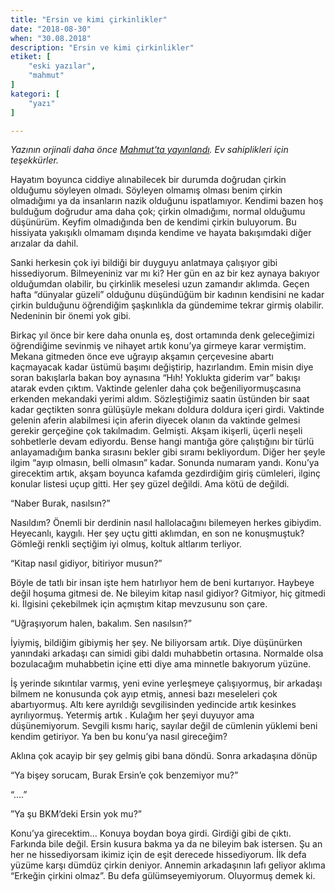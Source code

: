 ```yaml
---
title: "Ersin ve kimi çirkinlikler"
date: "2018-08-30"
when: "30.08.2018"
description: "Ersin ve kimi çirkinlikler"
etiket: [
    "eski yazılar",
    "mahmut"
]
kategori: [
    "yazı"
]

---
```


*Yazının orjinali daha önce [Mahmut'ta yayınlandı](https://themahmut.com/2018/08/30/ersin-ve-kimi-cirkinlikler/). Ev sahiplikleri için teşekkürler.*

Hayatım boyunca ciddiye alınabilecek bir durumda doğrudan çirkin olduğumu söyleyen olmadı. Söyleyen olmamış olması benim çirkin olmadığımı ya da insanların nazik olduğunu ispatlamıyor. Kendimi bazen hoş bulduğum doğrudur ama daha çok; çirkin olmadığımı, normal olduğumu düşünürüm. Keyfim olmadığında ben de kendimi çirkin buluyorum. Bu hissiyata yakışıklı olmamam dışında kendime ve hayata bakışımdaki diğer arızalar da dahil.

<!--more-->

Sanki herkesin çok iyi bildiği bir duyguyu anlatmaya çalışıyor gibi hissediyorum. Bilmeyeniniz var mı ki? Her gün en az bir kez aynaya bakıyor olduğumdan olabilir, bu çirkinlik meselesi uzun zamandır aklımda. Geçen hafta “dünyalar güzeli”  olduğunu düşündüğüm bir kadının kendisini ne kadar çirkin bulduğunu öğrendiğim şaşkınlıkla da gündemime tekrar girmiş olabilir. Nedeninin bir önemi yok gibi.

Birkaç yıl önce bir kere daha onunla eş, dost ortamında denk geleceğimizi öğrendiğime sevinmiş ve nihayet artık konu’ya girmeye karar vermiştim. Mekana gitmeden önce eve uğrayıp akşamın çerçevesine abartı kaçmayacak kadar üstümü başımı değiştirip, hazırlandım. Emin misin diye soran bakışlarla bakan boy aynasına “Hıh! Yoklukta giderim var” bakışı atarak evden çıktım. Vaktinde gelenler daha çok beğeniliyormuşcasına erkenden mekandaki yerimi aldım. Sözleştiğimiz saatin üstünden bir saat kadar geçtikten sonra gülüşüyle mekanı doldura doldura içeri girdi. Vaktinde gelenin aferin alabilmesi için aferin diyecek olanın da vaktinde gelmesi gerekir gerçeğine çok takılmadım. Gelmişti. Akşam ikişerli, üçerli neşeli sohbetlerle devam ediyordu. Bense hangi mantığa göre çalıştığını bir türlü anlayamadığım banka sırasını bekler gibi sıramı bekliyordum. Diğer her şeyle ilgim “ayıp olmasın, belli olmasın” kadar. Sonunda numaram yandı. Konu’ya girecektim artık, akşam boyunca kafamda gezdirdiğim giriş cümleleri, ilginç konular listesi uçup gitti. Her şey güzel değildi. Ama kötü de değildi.

“Naber Burak, nasılsın?”

Nasıldım? Önemli bir derdinin nasıl hallolacağını bilemeyen herkes gibiydim. Heyecanlı, kaygılı. Her şey uçtu gitti aklımdan, en son ne konuşmuştuk?  Gömleği renkli seçtiğim iyi olmuş, koltuk altlarım terliyor.

“Kitap nasıl gidiyor, bitiriyor musun?”

Böyle de tatlı bir insan işte hem hatırlıyor hem de beni kurtarıyor. Haybeye değil hoşuma gitmesi de. Ne bileyim kitap nasıl gidiyor? Gitmiyor, hiç gitmedi ki. İlgisini çekebilmek için açmıştım kitap mevzusunu son çare.  

“Uğraşıyorum halen, bakalım. Sen nasılsın?”

İyiymiş, bildiğim gibiymiş her şey. Ne biliyorsam artık. Diye düşünürken yanındaki arkadaşı can simidi gibi daldı muhabbetin ortasına. Normalde olsa bozulacağım muhabbetin içine etti diye ama minnetle bakıyorum yüzüne.

İş yerinde sıkıntılar varmış, yeni evine yerleşmeye çalışıyormuş, bir arkadaşı bilmem ne konusunda çok ayıp etmiş, annesi bazı meseleleri çok abartıyormuş. Altı kere ayrıldığı sevgilisinden yedincide artık kesinkes ayrılıyormuş. Yetermiş artık . Kulağım her şeyi duyuyor ama düşünemiyorum.  Sevgili kısmı hariç, sayılar değil de cümlenin yüklemi beni kendim getiriyor. Ya ben bu konu’ya nasıl gireceğim?

Aklına çok acayip bir şey gelmiş gibi bana döndü. Sonra arkadaşına dönüp

“Ya bişey sorucam, Burak Ersin’e çok benzemiyor mu?”

“….”

”Ya şu BKM’deki Ersin yok mu?”

Konu’ya girecektim… Konuya boydan boya girdi. Girdiği gibi de çıktı. Farkında bile değil. Ersin kusura bakma ya da ne bileyim bak istersen. Şu an her ne hissediyorsam ikimiz için de eşit derecede hissediyorum. İlk defa yüzüme karşı dümdüz çirkin deniyor. Annemin arkadaşının lafı geliyor aklıma “Erkeğin çirkini olmaz”. Bu defa gülümseyemiyorum. Oluyormuş demek ki.